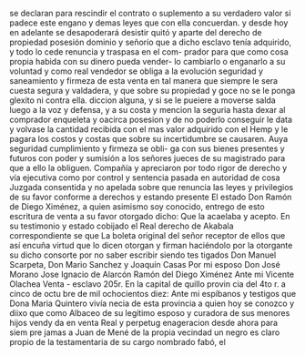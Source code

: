 se declaran para rescindir el contrato o suplemento a su verdadero valor si padece este engano y demas leyes que con ella concuerdan.
y desde hoy en adelante se desapoderará desistir quitó y aparte del derecho de propiedad posesión dominio y señorío que a dicho esclavo tenía adquirido, y todo lo cede renuncia y traspasa en el com- prador para que como cosa propia habida con su dinero pueda vender-
lo cambiarlo o enganarlo a su voluntad y como real vendedor se obliga a la evolución seguridad y saneamiento y firmeza de esta venta en tal manera que siempre le sera cuesta segura y valdadera, y que sobre su propiedad y goce no se le ponga glexito ni contra ella.
diccion alguna,
y si se le pueiere a moverse salda luego a la voz
y defensa,
y a su costa y mencion la seguria hasta dexar al
comprador enqueleta y oacirca posesion y de no poderlo
conseguir le
data y volvase la cantidad recibida con el mas valor adquirido con el
Hemp y le pagara los costos y costas que sobre su incertidumbre se causaren. Auya seguridad cumplimiento y firmeza se obli- ga con sus bienes presentes y futuros con poder y sumisión a los señores jueces de su magistrado para que a ello la obliguen.
Compañía y apreciaron por todo rigor de derecho y vía ejecutiva como por control y sentencia pasada en autoridad de cosa Juzgada consentida y no apelada sobre que renuncia las leyes y privilegios de su favor conforme a derechos y estando presente
El estado Don Ramón de Diego Ximénez, a quien asimismo soy conocido, entrego de esto escritura de venta a su favor otorgado dicho: Que la acaelaba y acepto. En su testimonio y estado cobijado el Real derecho de Akabala correspondiente se que
La boleta original del señor receptor de ellos que así encuña virtud que lo dicen otorgan y firman haciéndolo por la otorgante su dicho consorte por no saber escribir siendo tes tigados Don Manuel Scarpeta, Don Mario Sanchez y Joaquín Casas
Por mi esposo Don José Morano Jose Ignacio de Alarcón Ramón del Diego Ximénez Ante mi Vicente Olachea
Venta - esclavo
205r. En la capital de quillo provin
cia del 4to r. a cinco de octu
bre de mil ochocientos diez: Ante mi
espíbanos y testigos que
Dona Maria Quintero vivía necia de esta provincia a quien hoy se conozco y diixo que como Albaceo de su legítimo esposo y curadora de sus menores hijos vendy da en venta Real y perpetug enageracion desde ahora para siem
pre jamas a Juan de Mené de la propia vecindad un negro es
claro propio de la testamentaria de su cargo nombrado fabó, el